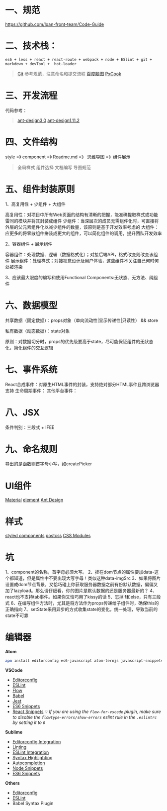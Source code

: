 # 一、规范

https://github.com/loan-front-team/Code-Guide

# 二、技术栈：

```
es6 + less + react + react-route + webpack + node + ESlint + git + markdown + devTool +  hot-loader 
```

>[Git](https://github.com/loan-front-team/Code-Guide) 参考规范，注意命名和提交流程
>[百度脑图](http://naotu.baidu.com)
>[PxCook](http://www.fancynode.com.cn/pxcook)

# 三、开发流程

代码参考：
>[ant-design3.0](https://github.com/ant-design/ant-design)
>[ant-design1.11.2](https://github.com/ant-design/ant-design/releases/tag/1.11.2)


# 四、文件结构

style =》 component =》 Readme.md =》 思维导图 =》组件展示

>全局样式
>组件选择
>文档编写
>导图规范

# 五、组件封装原则

1、高复用性 + 少组件 + 大组件

高复用性：对项目中所有Web页面的结构有清晰的把握，能准确提取样式或功能雷同的模块并将其封装成组件
少组件：当深层次的成员无需组件化时，可直接将外层的父元素组件化以减少组件的数量，该原则是基于开发效率考虑的
大组件：应更多的将零散组件拼装成更大的组件，可以简化组件的调用，提升团队开发效率

2、容器组件 + 展示组件

容器组件：处理数据、逻辑（数据格式化）；对接后端API，格式改变则改变该组件
展示组件：处理样式；对接视觉设计及用户体验，这些组件不关注自己何时何处被渲染

3、应该最大限度的编写和使用Functional Components:无状态、无方法、纯组件


# 六、数据模型

共享数据（固定数据）：props对象（单向流动性|显示传递性|只读性） &&  store

私有数据（动态数据）：state对象

原则：对数据切分时，props的优先级要高于state，尽可能保证组件的无状态化，简化组件的交互逻辑

# 七、事件系统

React合成事件：对原生HTML事件的封装，支持绝对部分HTML事件且跨浏览器支持
生命周期事件： 
其他平台事件：

# 八、JSX
 
条件判别：三段式 + IFEE

# 九、命名规则

导出的是函数则首字母小写，如createPicker


# UI组件

[Material](http://www.material-ui.com/#/components/app-bar)
[element](http://element.eleme.io/#/zh-CN)
[Ant Design](https://ant.design/docs/react/introduce-cn)

# 样式

[styled components](https://www.styled-components.com/docs)
[postcss]()
[CSS Modules](https://github.com/css-modules/css-modules)

# 坑

1、component的名称，首字母必须大写。
2、挂在dom节点的属性要加data-这个都知道，但是属性中不要出现大写字母！类似这种data-imgSrc
3、如果将图片设置成dom节点背景，又恰巧碰上你获取服务器数据之前有份默认数据，偏偏又加了lazyload。那么请仔细看，你的图片是默认数据的还是服务器最新的？
4、react也不支持tab事件。如果你又恰巧用了kissy的话
5、忘掉if和else，只有三段式
6、在编写组件方法时，尤其是将方法作为props传递给子组件时，确保this的正确指向
7、setState采用异步的方式收集state的变化，统一处理，导致当前的state不可靠

# 编辑器

**Atom**
```bash
apm install editorconfig es6-javascript atom-ternjs javascript-snippets linter linter-eslint language-babel autocomplete-modules file-icons
```

**VSCode**
* [Editorconfig](https://github.com/editorconfig/editorconfig-vscode)
* [ESLint](https://github.com/Microsoft/vscode-eslint)
* [Flow](https://github.com/flowtype/flow-for-vscode)
* [Babel](https://github.com/dzannotti/vscode-babel)
* [Jest](https://github.com/orta/vscode-jest)
* [ES6 Snippets](https://marketplace.visualstudio.com/items?itemName=xabikos.JavaScriptSnippets)
* [React Snippets](https://marketplace.visualstudio.com/items?itemName=xabikos.ReactSnippets)
:bulb: *If you are using the `flow-for-vscode` plugin, make sure to disable the `flowtype-errors/show-errors` eslint rule in the `.eslintrc` by setting it to `0`*

**Sublime**
* [Editorconfig Integration](https://github.com/sindresorhus/editorconfig-sublime#readme)
* [Linting](https://github.com/SublimeLinter/SublimeLinter3)
* [ESLint Integration](https://github.com/roadhump/SublimeLinter-eslint)
* [Syntax Highlighting](https://github.com/babel/babel-sublime)
* [Autocompletion](https://github.com/ternjs/tern_for_sublime)
* [Node Snippets](https://packagecontrol.io/packages/JavaScript%20%26%20NodeJS%20Snippets)
* [ES6 Snippets](https://packagecontrol.io/packages/ES6-Toolkit)

**Others**
* [Editorconfig](http://editorconfig.org/#download)
* [ESLint](http://eslint.org/docs/user-guide/integrations#editors)
* Babel Syntax Plugin
